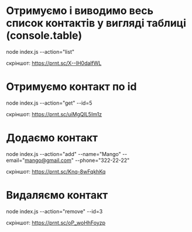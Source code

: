 # Отримуємо і виводимо весь список контактів у вигляді таблиці (console.table)

node index.js --action="list"

скріншот: https://prnt.sc/X--lH0dalfWL

# Отримуємо контакт по id

node index.js --action="get" --id=5

скріншот: https://prnt.sc/uiMgQIL5Im1z

# Додаємо контакт

node index.js --action="add" --name="Mango" --email="mango@gmail.com" --phone="322-22-22"

скріншот: https://prnt.sc/Knq-8wFqkhKq

# Видаляємо контакт

node index.js --action="remove" --id=3

скріншот: https://prnt.sc/oP_woHhFoyzp
